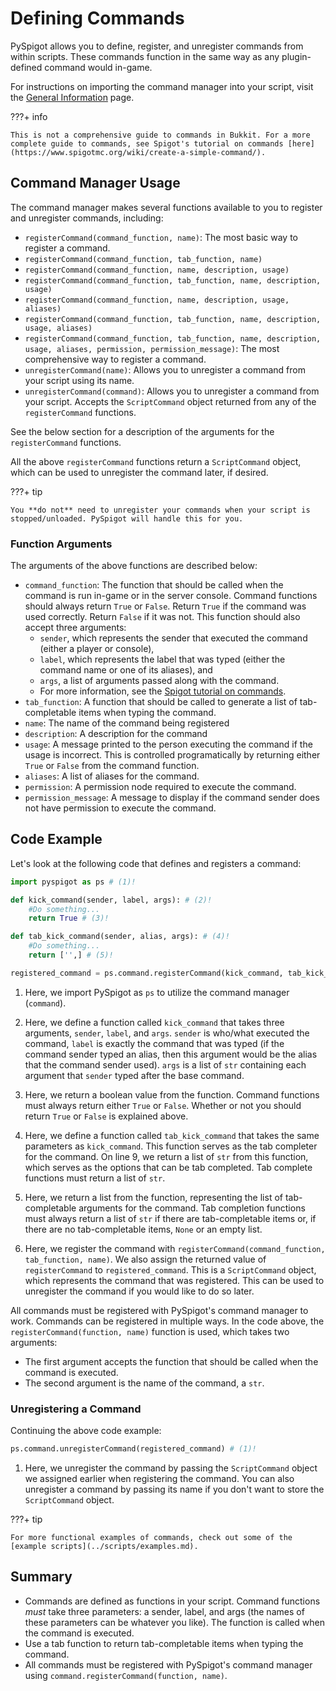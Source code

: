 # Defining Commands

PySpigot allows you to define, register, and unregister commands from within scripts. These commands function in the same way as any plugin-defined command would in-game.

For instructions on importing the command manager into your script, visit the [General Information](usage.md) page.

???+ info

    This is not a comprehensive guide to commands in Bukkit. For a more complete guide to commands, see Spigot's tutorial on commands [here](https://www.spigotmc.org/wiki/create-a-simple-command/).

## Command Manager Usage

The command manager makes several functions available to you to register and unregister commands, including:

- `registerCommand(command_function, name)`: The most basic way to register a command.
- `registerCommand(command_function, tab_function, name)`
- `registerCommand(command_function, name, description, usage)`
- `registerCommand(command_function, tab_function, name, description, usage)`
- `registerCommand(command_function, name, description, usage, aliases)`
- `registerCommand(command_function, tab_function, name, description, usage, aliases)`
- `registerCommand(command_function, tab_function, name, description, usage, aliases, permission, permission_message)`: The most comprehensive way to register a command.
- `unregisterCommand(name)`: Allows you to unregister a command from your script using its name.
- `unregisterCommand(command)`: Allows you to unregister a command from your script. Accepts the `ScriptCommand` object returned from any of the `registerCommand` functions.

See the below section for a description of the arguments for the `registerCommand` functions.

All the above `registerCommand` functions return a `ScriptCommand` object, which can be used to unregister the command later, if desired.

???+ tip

    You **do not** need to unregister your commands when your script is stopped/unloaded. PySpigot will handle this for you.

### Function Arguments

The arguments of the above functions are described below:

- `command_function`: The function that should be called when the command is run in-game or in the server console. Command functions should always return `True` or `False`. Return `True` if the command was used correctly. Return `False` if it was not. This function should also accept three arguments:
    - `sender`, which represents the sender that executed the command (either a player or console),
    - `label`, which represents the label that was typed (either the command name or one of its aliases), and 
    - `args`, a list of arguments passed along with the command.
    - For more information, see the [Spigot tutorial on commands](https://www.spigotmc.org/wiki/create-a-simple-command/).
- `tab_function`: A function that should be called to generate a list of tab-completable items when typing the command.
- `name`: The name of the command being registered
- `description`: A description for the command
- `usage`: A message printed to the person executing the command if the usage is incorrect. This is controlled programatically by returning either `True` or `False` from the command function.
- `aliases`: A list of aliases for the command.
- `permission`: A permission node required to execute the command.
- `permission_message`: A message to display if the command sender does not have permission to execute the command.

## Code Example

Let's look at the following code that defines and registers a command:

``` py linenums="1"
import pyspigot as ps # (1)!

def kick_command(sender, label, args): # (2)!
    #Do something...
    return True # (3)!

def tab_kick_command(sender, alias, args): # (4)!
    #Do something...
    return ['',] # (5)!

registered_command = ps.command.registerCommand(kick_command, tab_kick_command, 'kickplayer') # (6)!
```

1. Here, we import PySpigot as `ps` to utilize the command manager (`command`).

2. Here, we define a function called `kick_command` that takes three arguments, `sender`, `label`, and `args`. `sender` is who/what executed the command, `label` is exactly the command that was typed (if the command sender typed an alias, then this argument would be the alias that the command sender used). `args` is a list of `str` containing each argument that `sender` typed after the base command.

3. Here, we return a boolean value from the function. Command functions must always return either `True` or `False`. Whether or not you should return `True` or `False` is explained above.

4. Here, we define a function called `tab_kick_command` that takes the same parameters as `kick_command`. This function serves as the tab completer for the command. On line 9, we return a list of `str` from this function, which serves as the options that can be tab completed. Tab complete functions must return a list of `str`.

5. Here, we return a list from the function, representing the list of tab-completable arguments for the command. Tab completion functions must always return a list of `str` if there are tab-completable items or, if there are no tab-completable items, `None` or an empty list.

6. Here, we register the command with `registerCommand(command_function, tab_function, name)`. We also assign the returned value of `registerCommand` to `registered_command`. This is a `ScriptCommand` object, which represents the command that was registered. This can be used to unregister the command if you would like to do so later.

All commands must be registered with PySpigot's command manager to work. Commands can be registered in multiple ways. In the code above, the `registerCommand(function, name)` function is used, which takes two arguments:

- The first argument accepts the function that should be called when the command is executed.
- The second argument is the name of the command, a `str`.

### Unregistering a Command

Continuing the above code example:

``` py linenums="1"
ps.command.unregisterCommand(registered_command) # (1)!
```

1. Here, we unregister the command by passing the `ScriptCommand` object we assigned earlier when registering the command. You can also unregister a command by passing its name if you don't want to store the `ScriptCommand` object.

???+ tip

    For more functional examples of commands, check out some of the [example scripts](../scripts/examples.md).

## Summary

- Commands are defined as functions in your script. Command functions *must* take three parameters: a sender, label, and args (the names of these parameters can be whatever you like). The function is called when the command is executed.
- Use a tab function to return tab-completable items when typing the command.
- All commands must be registered with PySpigot's command manager using `command.registerCommand(function, name)`.